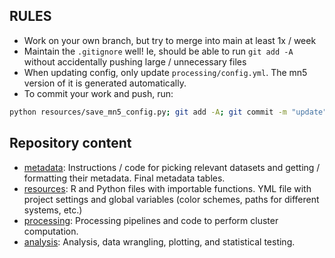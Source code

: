 ## RULES

* Work on your own branch, but try to merge into main at least 1x / week
* Maintain the `.gitignore` well! Ie, should be able to run `git add -A` without accidentally pushing large / unnecessary files
* When updating config, only update `processing/config.yml`. The mn5 version of it is generated automatically.
* To commit your work and push, run:
```bash
python resources/save_mn5_config.py; git add -A; git commit -m "update"; git push origin main
```

## Repository content
* [metadata](https://github.com/pclavell/project_template/tree/main/metadata): Instructions / code for picking relevant datasets and getting / formatting their metadata. Final metadata tables.
* [resources](https://github.com/pclavell/project_template/tree/main/resources): R and Python files with importable functions. YML file with project settings and global variables (color schemes, paths for different systems, etc.)
* [processing](https://github.com/pclavell/project_template/tree/main/processing): Processing pipelines and code to perform cluster computation.
* [analysis](https://github.com/pclavell/project_template/tree/main/analysis): Analysis, data wrangling, plotting, and statistical testing.

<!--
```bash
conda activate pt_snakemake
snakemake \
  -s Snakefile \
  -j 100 \
  --latency-wait 120 \
  --use-conda \
  --cluster \
    "sbatch \
    --nodes {resources.nodes} \
    -q gp_bscls \
    -A bsc83 \
    -c {resources.threads}  \
    --mail-user=freese@bsc.es \
    --mail-type=START,END,FAIL \
    --time=12:00:00" \
    -n

    snakemake --forceall --dag | dot -Tpdf > dag.pdf


snakemake \
  -s Snakefile \
  -j 100 \
  --latency-wait 120 \
  --use-conda \
  -n

```


```bash
xargs -n 1 curl -O -L -u YJW4VXGF:zg2yps6nectvogfc < files.txt
``` -->
